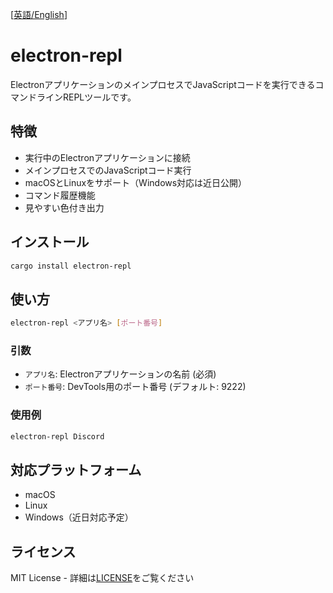 [[英語/English](README.md)]

# electron-repl

ElectronアプリケーションのメインプロセスでJavaScriptコードを実行できるコマンドラインREPLツールです。

## 特徴

- 実行中のElectronアプリケーションに接続
- メインプロセスでのJavaScriptコード実行
- macOSとLinuxをサポート（Windows対応は近日公開）
- コマンド履歴機能
- 見やすい色付き出力

## インストール

```bash
cargo install electron-repl
```

## 使い方

```bash
electron-repl <アプリ名> [ポート番号]
```

### 引数

- `アプリ名`: Electronアプリケーションの名前 (必須)
- `ポート番号`: DevTools用のポート番号 (デフォルト: 9222)

### 使用例

```bash
electron-repl Discord
```

## 対応プラットフォーム

- macOS
- Linux
- Windows（近日対応予定）

## ライセンス

MIT License - 詳細は[LICENSE](LICENSE)をご覧ください
